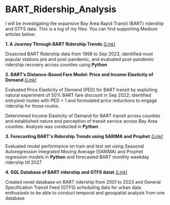 # BART_Ridership_Analysis
I will be investigating the expansive Bay Area Rapid Transit (BART) ridership and GTFS data. This is a log of my files. You can find supporting Medium articles below:

**1. A Journey Through BART Ridership Trends**
[_(Link)_](https://medium.com/@atmikapai/a-journey-through-bart-ridership-trends-5cfdd0819c0c)

Dissected BART Ridership data from 1998 to Sep 2023, identified most popular stations pre and post-pandemic, and evaluated post-pandemic ridership recovery across counties using **Python**

**2. BART’s Distance-Based Fare Model: Price and Income Elasticity of Demand** [_(Link)_](https://medium.com/@atmikapai/understanding-barts-distance-based-fare-model-d78751ca8454)

Evaluated Price Elasticity of Demand (PED) for BART transit by exploiting natural experiment of 50% BART fare discount in Sep 2022; identified entry/exit routes with PED > 1 and formulated price reductions to engage ridership for those routes.

Deterimined Income Elasticity of Demand for BART transit across counties and established nature and perception of transit service across Bay Area counties. Analysis was conducted in **Python** .

**3. Forecasting BART's Ridership Trends using SARIMA and Prophet** [_(Link)_](https://medium.com/@atmikapai/forecasting-bart-ridership-sarmix-vs-prophet-8fdfae5f24bc)

Evaluated model performance on train and test set using Seasonal Autoregression Integrated Moving Average (SARIMA) and Prophet regression models in **Python** and forecasted BART monthly weekday ridership till 2027   

**4. SQL Database of BART ridership and GTFS datat** [_(Link)_](https://medium.com/@atmikapai/sql-database-for-bart-ridership-and-scheduling-data-8fadb40efc51)

Created novel database on BART ridership from 2001 to 2023 and General Specification Transit Feed (GTFS) scheduling data for urban data enthusiasts to be able to conduct temporal and geospatial analysis from one database


